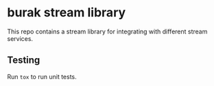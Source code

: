 # burak stream library

This repo contains a stream library for integrating with different stream services.

## Testing

Run `tox` to run unit tests.
